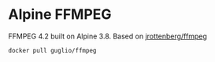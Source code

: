 # Alpine FFMPEG

FFMPEG 4.2 built on Alpine 3.8. Based on [jrottenberg/ffmpeg](https://github.com/jrottenberg/ffmpeg)


```shell
docker pull guglio/ffmpeg
```
